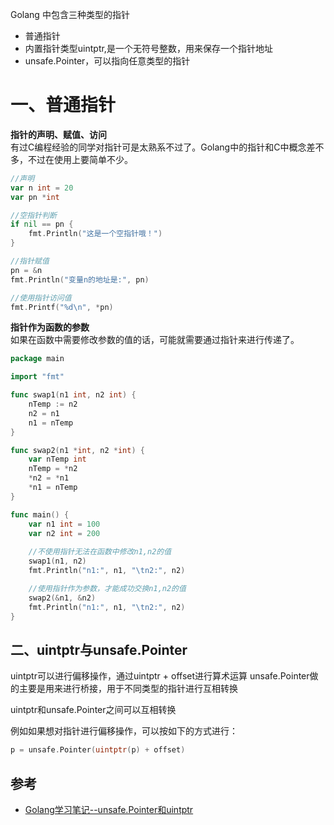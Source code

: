 Golang 中包含三种类型的指针
- 普通指针
- 内置指针类型uintptr,是一个无符号整数，用来保存一个指针地址
- unsafe.Pointer，可以指向任意类型的指针

# 一、普通指针
**指针的声明、赋值、访问**  
有过C编程经验的同学对指针可是太熟系不过了。Golang中的指针和C中概念差不多，不过在使用上要简单不少。

```go  
//声明
var n int = 20
var pn *int

//空指针判断
if nil == pn {
    fmt.Println("这是一个空指针哦！")
}

//指针赋值
pn = &n
fmt.Println("变量n的地址是:", pn)

//使用指针访问值
fmt.Printf("%d\n", *pn)
```

**指针作为函数的参数**  
如果在函数中需要修改参数的值的话，可能就需要通过指针来进行传递了。

```go  
package main

import "fmt"

func swap1(n1 int, n2 int) {
	nTemp := n2
	n2 = n1
	n1 = nTemp
}

func swap2(n1 *int, n2 *int) {
	var nTemp int
	nTemp = *n2
	*n2 = *n1
	*n1 = nTemp
}

func main() {
	var n1 int = 100
	var n2 int = 200
    
    //不使用指针无法在函数中修改n1,n2的值
	swap1(n1, n2)
	fmt.Println("n1:", n1, "\tn2:", n2)

    //使用指针作为参数，才能成功交换n1,n2的值
	swap2(&n1, &n2)
	fmt.Println("n1:", n1, "\tn2:", n2)
}
```

## 二、uintptr与unsafe.Pointer

uintptr可以进行偏移操作，通过uintptr + offset进行算术运算
unsafe.Pointer做的主要是用来进行桥接，用于不同类型的指针进行互相转换

uintptr和unsafe.Pointer之间可以互相转换

例如如果想对指针进行偏移操作，可以按如下的方式进行：
```go
p = unsafe.Pointer(uintptr(p) + offset)
```


## 参考
- [Golang学习笔记--unsafe.Pointer和uintptr](https://studygolang.com/articles/33151)
